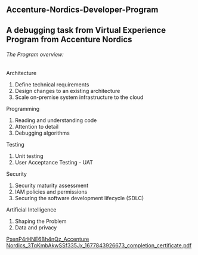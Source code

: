 ## Accenture-Nordics-Developer-Program
## A debugging task from Virtual Experience Program from Accenture Nordics

###### The Program overview:

Architecture
1. Define technical requirements
2. Design changes to an existing architecture 
3. Scale on-premise system infrastructure to the cloud 

Programming
1. Reading and understanding code 
2. Attention to detail
3. Debugging algorithms 

Testing
1. Unit testing 
2. User Acceptance Testing - UAT 

Security
1. Security maturity assessment 
2. IAM policies and permissions 
3. Securing the software development lifecycle (SDLC)

Artificial Intelligence
1. Shaping the Problem 
2. Data and privacy


[PxenP4rHNE6Bh4nQz_Accenture Nordics_3TqKmbAkwSSf335Jx_1677843926673_completion_certificate.pdf](https://github.com/joa013/Accenture-Nordics-Developer-Program/files/10881960/PxenP4rHNE6Bh4nQz_Accenture.Nordics_3TqKmbAkwSSf335Jx_1677843926673_completion_certificate.pdf)

